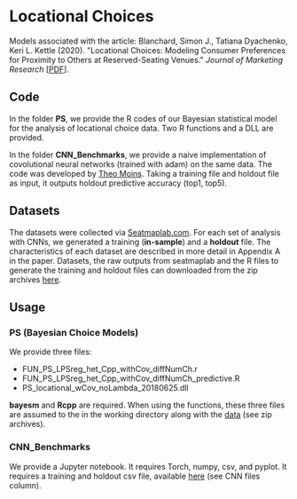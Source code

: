 # Locational Choices
Models associated with the article: Blanchard, Simon J., Tatiana Dyachenko, Keri L. Kettle (2020). "Locational Choices: Modeling Consumer Preferences for Proximity to Others at Reserved-Seating Venues." <i>Journal of Marketing Research</i> [<A HREF="http://www.perceptionstudies.com/papers/Blanchard_PS_2020.pdf" target="_blank">PDF</A>].

## Code

In the folder <strong>PS</strong>, we provide the R codes of our Bayesian statistical model for the analysis of locational choice data. Two R functions and a DLL are provided. 

In the folder <strong>CNN_Benchmarks</strong>, we provide a naive implementation of covolutional neural networks (trained with adam) on the same data. The code was developed by <A HREF="https://www.gerad.ca/en/people/theo-moins">Theo Moins</A>. Taking a training file and holdout file as input, it outputs holdout predictive accuracy (top1, top5). 

## Datasets

The datasets were collected via <A HREF="http://www.seatmaplab.com" target="_blank">Seatmaplab.com</A>. 
For each set of analysis with CNNs, we generated a training (<b>in-sample</b>) and a <b>holdout</b> file. The characteristics of each dataset are described in more detail in Appendix A in the paper. Datasets, the raw outputs from seatmaplab and the R files to generate the training and holdout files can downloaded from the zip archives <A HREF="https://seatmaplab.com/public/locationalchoicedatasets/">here</A>.

## Usage

### PS (Bayesian Choice Models)

We provide three files: 
- FUN_PS_LPSreg_het_Cpp_withCov_diffNumCh.r
- FUN_PS_LPSreg_het_Cpp_withCov_diffNumCh_predictive.R
- PS_locational_wCov_noLambda_20180625.dll

<b>bayesm</b> and <b>Rcpp</b> are required. When using the functions, these three files are assumed to the in the working directory along with the <A HREF="https://seatmaplab.com/public/locationalchoicedatasets/">data</A> (see zip archives).

### CNN_Benchmarks

We provide a Jupyter notebook. It requires Torch, numpy, csv, and pyplot. It requires a training and holdout csv file, available <A HREF="https://seatmaplab.com/public/locationalchoicedatasets/">here</A> (see CNN files column).
